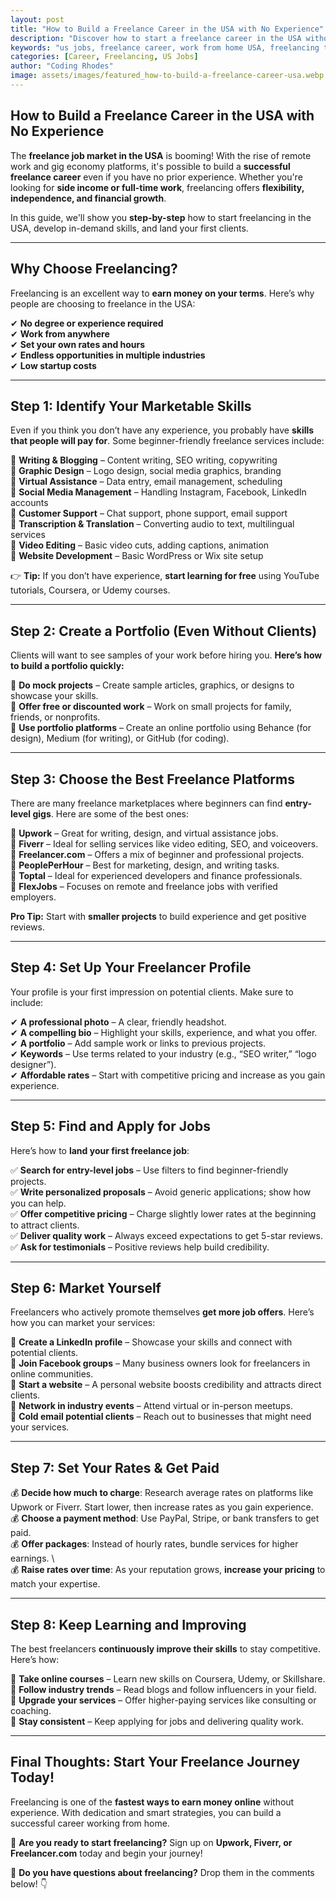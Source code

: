 ```yaml
---
layout: post
title: "How to Build a Freelance Career in the USA with No Experience"
description: "Discover how to start a freelance career in the USA without prior experience. Learn the best platforms, skills, and strategies to succeed in the gig economy."
keywords: "us jobs, freelance career, work from home USA, freelancing tips, beginner freelancers, gig economy, remote work"
categories: [Career, Freelancing, US Jobs]
author: "Coding Rhodes"
image: assets/images/featured_how-to-build-a-freelance-career-usa.webp
---
```


## **How to Build a Freelance Career in the USA with No Experience**

The **freelance job market in the USA** is booming! With the rise of remote work and gig economy platforms, it's possible to build a **successful freelance career** even if you have no prior experience. Whether you're looking for **side income or full-time work**, freelancing offers **flexibility, independence, and financial growth**.

In this guide, we'll show you **step-by-step** how to start freelancing in the USA, develop in-demand skills, and land your first clients.

---

## **Why Choose Freelancing?**

Freelancing is an excellent way to **earn money on your terms**. Here’s why people are choosing to freelance in the USA:

✔ **No degree or experience required**   \
✔ **Work from anywhere**   \
✔ **Set your own rates and hours**   \
✔ **Endless opportunities in multiple industries**   \
✔ **Low startup costs**   

---

## **Step 1: Identify Your Marketable Skills**

Even if you think you don’t have any experience, you probably have **skills that people will pay for**. Some beginner-friendly freelance services include:

🔹 **Writing & Blogging** – Content writing, SEO writing, copywriting  \
🔹 **Graphic Design** – Logo design, social media graphics, branding  \
🔹 **Virtual Assistance** – Data entry, email management, scheduling  \
🔹 **Social Media Management** – Handling Instagram, Facebook, LinkedIn accounts  \
🔹 **Customer Support** – Chat support, phone support, email support  \
🔹 **Transcription & Translation** – Converting audio to text, multilingual services  \
🔹 **Video Editing** – Basic video cuts, adding captions, animation  \
🔹 **Website Development** – Basic WordPress or Wix site setup  

👉 **Tip:** If you don’t have experience, **start learning for free** using YouTube tutorials, Coursera, or Udemy courses.

---

## **Step 2: Create a Portfolio (Even Without Clients)**

Clients will want to see samples of your work before hiring you. **Here’s how to build a portfolio quickly:**

📌 **Do mock projects** – Create sample articles, graphics, or designs to showcase your skills.   \
📌 **Offer free or discounted work** – Work on small projects for family, friends, or nonprofits.   \
📌 **Use portfolio platforms** – Create an online portfolio using Behance (for design), Medium (for writing), or GitHub (for coding). 

---

## **Step 3: Choose the Best Freelance Platforms**

There are many freelance marketplaces where beginners can find **entry-level gigs**. Here are some of the best ones:

🌟 **Upwork** – Great for writing, design, and virtual assistance jobs.  \
🌟 **Fiverr** – Ideal for selling services like video editing, SEO, and voiceovers.  \
🌟 **Freelancer.com** – Offers a mix of beginner and professional projects.  \
🌟 **PeoplePerHour** – Best for marketing, design, and writing tasks.  \
🌟 **Toptal** – Ideal for experienced developers and finance professionals.  \
🌟 **FlexJobs** – Focuses on remote and freelance jobs with verified employers.  

**Pro Tip:** Start with **smaller projects** to build experience and get positive reviews.

---

## **Step 4: Set Up Your Freelancer Profile**

Your profile is your first impression on potential clients. Make sure to include:

✔ **A professional photo** – A clear, friendly headshot.   \
✔ **A compelling bio** – Highlight your skills, experience, and what you offer.   \
✔ **A portfolio** – Add sample work or links to previous projects.   \
✔ **Keywords** – Use terms related to your industry (e.g., “SEO writer,” “logo designer”).   \
✔ **Affordable rates** – Start with competitive pricing and increase as you gain experience. 

---

## **Step 5: Find and Apply for Jobs**

Here’s how to **land your first freelance job**:

✅ **Search for entry-level jobs** – Use filters to find beginner-friendly projects.  \
✅ **Write personalized proposals** – Avoid generic applications; show how you can help.  \
✅ **Offer competitive pricing** – Charge slightly lower rates at the beginning to attract clients.  \
✅ **Deliver quality work** – Always exceed expectations to get 5-star reviews.  \
✅ **Ask for testimonials** – Positive reviews help build credibility. 

---

## **Step 6: Market Yourself**

Freelancers who actively promote themselves **get more job offers**. Here’s how you can market your services:

📌 **Create a LinkedIn profile** – Showcase your skills and connect with potential clients.   \
📌 **Join Facebook groups** – Many business owners look for freelancers in online communities.   \
📌 **Start a website** – A personal website boosts credibility and attracts direct clients.   \
📌 **Network in industry events** – Attend virtual or in-person meetups.   \
📌 **Cold email potential clients** – Reach out to businesses that might need your services. 

---

## **Step 7: Set Your Rates & Get Paid**

💰 **Decide how much to charge**: Research average rates on platforms like Upwork or Fiverr. Start lower, then increase rates as you gain experience.  \
💰 **Choose a payment method**: Use PayPal, Stripe, or bank transfers to get paid.  \
💰 **Offer packages**: Instead of hourly rates, bundle services for higher earnings. \  
💰 **Raise rates over time**: As your reputation grows, **increase your pricing** to match your expertise. 

---

## **Step 8: Keep Learning and Improving**

The best freelancers **continuously improve their skills** to stay competitive. Here’s how:

🎯 **Take online courses** – Learn new skills on Coursera, Udemy, or Skillshare.   \
🎯 **Follow industry trends** – Read blogs and follow influencers in your field.   \
🎯 **Upgrade your services** – Offer higher-paying services like consulting or coaching.   \
🎯 **Stay consistent** – Keep applying for jobs and delivering quality work. 

---

## **Final Thoughts: Start Your Freelance Journey Today!**

Freelancing is one of the **fastest ways to earn money online** without experience. With dedication and smart strategies, you can build a successful career working from home.

🚀 **Are you ready to start freelancing?** Sign up on **Upwork, Fiverr, or Freelancer.com** today and begin your journey!

💬 **Do you have questions about freelancing?** Drop them in the comments below! 👇

